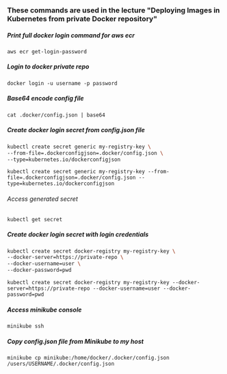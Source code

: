 ### These commands are used in the lecture "Deploying Images in Kubernetes from private Docker repository"

##### Print full docker login command for aws ecr

`aws ecr get-login-password`

##### Login to docker private repo

`docker login -u username -p password`

##### Base64 encode config file

`cat .docker/config.json | base64`

##### Create docker login secret from config.json file

```sh
kubectl create secret generic my-registry-key \
--from-file=.dockerconfigjson=.docker/config.json \
--type=kubernetes.io/dockerconfigjson
```
`kubectl create secret generic my-registry-key --from-file=.dockerconfigjson=.docker/config.json --type=kubernetes.io/dockerconfigjson`

###### Access generated secret

`kubectl get secret`

##### Create docker login secret with login credentials

```sh
kubectl create secret docker-registry my-registry-key \
--docker-server=https://private-repo \
--docker-username=user \
--docker-password=pwd 
```

`kubectl create secret docker-registry my-registry-key --docker-server=https://private-repo --docker-username=user --docker-password=pwd`

##### Access minikube console

`minikube ssh`

##### Copy config.json file from Minikube to my host

`minikube cp minikube:/home/docker/.docker/config.json /users/USERNAME/.docker/config.json`
